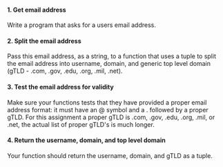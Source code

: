#### 1. Get email address
Write a program that asks for a users email address. 
#### 2.  Split the email address
Pass this email address, as a string, to a function that uses a tuple to split the email address into username, domain, and generic 
top level domain (gTLD - .com, .gov, .edu, .org, .mil, .net). 
#### 3. Test the email address for validity 
Make sure your functions tests that they have provided a proper email address format: it must have an @ symbol and a 
. followed by a proper gTLD. For this assignment a proper gTLD is .com, .gov, .edu, .org, .mil, or .net, the actual list 
of proper gTLD's is much longer.
#### 4. Return the username, domain, and top level domain 
Your function should return the username, domain, and gTLD as a tuple.

